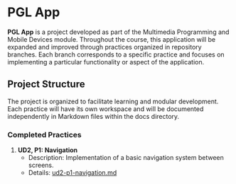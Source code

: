 # PGL App

**PGL App** is a project developed as part of the Multimedia Programming and Mobile Devices module. Throughout the course, this application will be expanded and improved through practices organized in repository branches. Each branch corresponds to a specific practice and focuses on implementing a particular functionality or aspect of the application.

## Project Structure

The project is organized to facilitate learning and modular development. Each practice will have its own workspace and will be documented independently in Markdown files within the docs directory.

### Completed Practices

1. **UD2, P1: Navigation**
   - Description: Implementation of a basic navigation system between screens.
   - Details: [ud2-p1-navigation.md](docs/ud2-p1-navigation.md)
